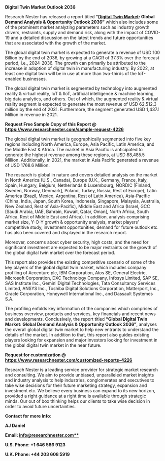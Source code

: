 ﻿**Digital Twin Market Outlook 2036**

Research Nester has released a report titled **“[Digital Twin Market](https://www.researchnester.com/reports/digital-twin-market/4226): Global Demand Analysis & Opportunity Outlook 2036”** which also includes some of the prominent market analyzing parameters such as industry growth drivers, restraints, supply and demand risk, along with the impact of COVID-19 and a detailed discussion on the latest trends and future opportunities that are associated with the growth of the market. 

The global digital twin market is expected to generate a revenue of USD 100 Billion by the end of 2036, by growing at a CAGR of 37.3% over the forecast period, i.e., 2024-2036. The growth can primarily be attributed to the increase in adoption of digital twin in manufacturing industry. By 2022, at least one digital twin will be in use at more than two-thirds of the IoT-enabled businesses.

The global digital twin market is segmented by technology into augmented reality & virtual reality, IoT & IIoT, artificial intelligence & machine learning, big data analytics, and others. Out of which, the augmented reality & virtual reality segment is expected to generate the most revenue of USD 62,512.3 million by the end of 2031. Furthermore, the segment generated USD 1,437.1 Million in revenue in 2021.

**Request Free Sample Copy of this Report @ <https://www.researchnester.com/sample-request-4226>** 

The global digital twin market is geographically segmented into five key regions including North America, Europe, Asia Pacific, Latin America, and the Middle East & Africa. The market in Asia Pacific is anticipated to generate the highest revenue among these regions, at USD 88,485.5 Million. Additionally, in 2021, the market in Asia Pacific generated a revenue of USD 1768.6 Million.

The research is global in nature and covers detailed analysis on the market in North America (U.S., Canada), Europe (U.K., Germany, France, Italy, Spain, Hungary, Belgium, Netherlands & Luxembourg, NORDIC [Finland, Sweden, Norway, Denmark], Poland, Turkey, Russia, Rest of Europe), Latin America (Brazil, Mexico, Argentina, Rest of Latin America), Asia-Pacific (China, India, Japan, South Korea, Indonesia, Singapore, Malaysia, Australia, New Zealand, Rest of Asia-Pacific), Middle East and Africa (Israel, GCC [Saudi Arabia, UAE, Bahrain, Kuwait, Qatar, Oman], North Africa, South Africa, Rest of Middle East and Africa). In addition, analysis comprising market size, Y-O-Y growth & opportunity analysis, market players’ competitive study, investment opportunities, demand for future outlook etc. has also been covered and displayed in the research report.

Moreover, concerns about cyber security, high costs, and the need for significant investment are expected to be major restraints on the growth of the global digital twin market over the forecast period.

This report also provides the existing competitive scenario of some of the key players of the global digital twin market, which includes company profiling of Accenture plc, IBM Corporation, Atos SE, General Electric, Microsoft Corporation, DXC Technology Company, Infosys Limited, SAP SE, SAS Institute Inc., Gemini Digital Technologies, Tata Consultancy Services Limited, ANSYS Inc., Toshiba Digital Solutions Corporation, Matterport, Inc., Oracle Corporation, Honeywell International Inc., and Dassault Systemes S.A.

The profiling enfolds key information of the companies which comprises of business overview, products and services, key financials and recent news and developments. Conclusively, the report titled **“Global Digital Twin Market: Global Demand Analysis & Opportunity Outlook 2036”**, analyses the overall global digital twin market to help new entrants to understand the details of the market. In addition to that, this report also guides existing players looking for expansion and major investors looking for investment in the global digital twin market in the near future.

**Request for customization @ <https://www.researchnester.com/customized-reports-4226>** 

Research Nester is a leading service provider for strategic market research and consulting. We aim to provide unbiased, unparalleled market insights and industry analysis to help industries, conglomerates and executives to take wise decisions for their future marketing strategy, expansion and investment etc. We believe every business can expand to its new horizon, provided a right guidance at a right time is available through strategic minds. Our out of box thinking helps our clients to take wise decision in order to avoid future uncertainties.

**Contact for more Info:**

**AJ Daniel**

**Email: [info@researchnester.com**](mailto:info@researchnester.com)**

**U.S. Phone: +1 646 586 9123** 

**U.K. Phone: +44 203 608 5919**

